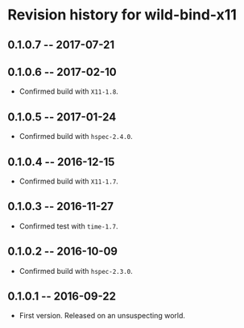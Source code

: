 # Revision history for wild-bind-x11

## 0.1.0.7  -- 2017-07-21

## 0.1.0.6  -- 2017-02-10

* Confirmed build with `X11-1.8`.


## 0.1.0.5  -- 2017-01-24

* Confirmed build with `hspec-2.4.0`.


## 0.1.0.4  -- 2016-12-15

* Confirmed build with `X11-1.7`.


## 0.1.0.3  -- 2016-11-27

* Confirmed test with `time-1.7`.


## 0.1.0.2  -- 2016-10-09

* Confirmed build with `hspec-2.3.0`.


## 0.1.0.1  -- 2016-09-22

* First version. Released on an unsuspecting world.
